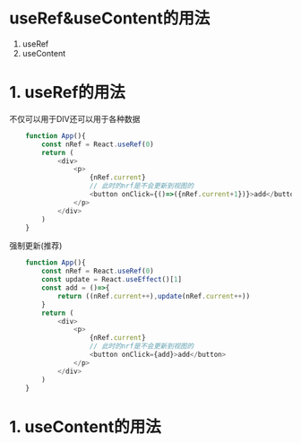 # useRef&useContent的用法
1. useRef
2. useContent



# 1. useRef的用法
不仅可以用于DIV还可以用于各种数据
``` javascript
    function App(){
        const nRef = React.useRef(0)
        return (
            <div>
                <p>
                    {nRef.current}
                    // 此时的nrf是不会更新到视图的
                    <button onClick={()=>({nRef.current+1})}>add</button>
                </p>
            </div>
        )
    }
```
强制更新(推荐)

``` javascript
    function App(){
        const nRef = React.useRef(0)
        const update = React.useEffect()[1]
        const add = ()=>{
            return ((nRef.current++),update(nRef.current++))
        }
        return (
            <div>
                <p>
                    {nRef.current}
                    // 此时的nrf是不会更新到视图的
                    <button onClick={add}>add</button>
                </p>
            </div>
        )
    }
```

# 1. useContent的用法
``` javascript
    
    
    

```